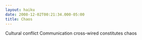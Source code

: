 ```yaml
---
layout: haiku
date: 2008-12-02T00:21:34.000-05:00
title: Chaos
---
```


Cultural conflict
Communication cross-wired
constitutes chaos
